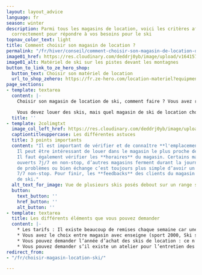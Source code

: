 ```yaml
---
layout: layout_advice
language: fr
season: winter
description: Parmi tous les magasins de location, voici les critères afin de le choisir
  correctement pour répondre à vos besoins pour le ski
topnav_color_text: light
title: Comment choisir son magasin de location ?
permalink: "/fr/hiver/conseil/comment-choisir-son-magasin-de-location-de-ski-et-snowboard"
image01_href: https://res.cloudinary.com/deddrj0yb/image/upload/v1641572791/website/Conseil%20/samuel-ferrara-FGEHnEMaZnE-unsplash_hhla21.jpg
image01_alt: Matériel de ski sur les pistes devant les montagnes
button_to_link_to_ze_hero_shop:
  button_text: Choisir son matériel de location
  url_to_shop_zehero: https://fr.ze-hero.com/location-materiel?equipmentslug=%2Flocation-ski&rental_quality=0&oldslug=%2Flocation-ski&subslug=%2Flocation-ski-adulte&start-date=30%2F11%2F2021&number_rental_days=1
page_sections:
- template: textarea
  content: |-
    Choisir son magasin de location de ski, comment faire ? Vous avez réservé votre séjour en station de ski. Vous arrivez dans une station que nous ne connaissez pas.

    Vous devez louer des skis, mais quel magasin de ski de location choisir puis quel matériel de ski ?
  title: ''
- template: 2colimgtxt
  image_col_left_href: https://res.cloudinary.com/deddrj0yb/image/upload/v1638883535/website/winter/Ski-materiel-station_mc8zxh.jpg
  captiontitleuppercase: Les différentes astuces
  title: 3 points importants
  content: "Il est important de vérifier et de connaître **l'emplacement** du magasin.
    Il peut être intéressant de louer dans le magasin le plus proche de votre hébergement.
    Il faut également vérifier les **horaires** du magasin. Certains magasins sont
    ouverts 7j/7 en non-stop, d’autres magasins ferment durant la journée. En cas
    de problèmes ou bien échange c’est toujours plus simple d’avoir un magasin ouvert
    7/7 non-stop. Pour finir, les **feedbacks** des clients du magasin  \nde location
    de ski."
  alt_text_for_image: Vue de plusieurs skis posés debout sur un range ski
  button:
    text_button: ''
    href_button: ''
    alt_button: ''
- template: textarea
  title: Les différents éléments que vous pouvez demander
  content: |-
    * Les tarifs : Il existe beaucoup de remises chaque semaine car une grande concurrence existe. Notre site internet vous présente les tarifs nets après remise par semaine.
    * Vous avez le choix entre magasin avec enseigne (sport 2000, Ski set, Intersport, Skimium, gosport …) ou bien sans enseigne : ce sont généralement des franchises, ce qui est important c’est l’équipe sur place, sauf si vous êtes attachés à une enseigne spécifique.
    * Vous pouvez demander l’année d’achat des skis de location : ce n’est pas toujours noté sur le site.
    * Vous pouvez demander s’il existe un atelier pour l’entretien des skis. Lorsque vous louez un ski, il est important que l’entretien du ski soit effectué après chaque sortie.
redirect_from:
- "/fr/choisir-magasin-location-ski/"

---
```

